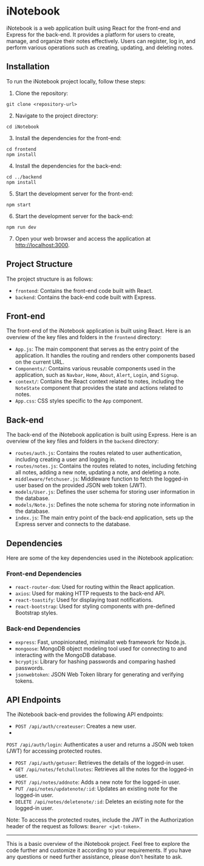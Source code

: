 # iNotebook

iNotebook is a web application built using React for the front-end and Express for the back-end. It provides a platform for users to create, manage, and organize their notes effectively. Users can register, log in, and perform various operations such as creating, updating, and deleting notes.

## Installation

To run the iNotebook project locally, follow these steps:

1. Clone the repository:

```shell
git clone <repository-url>
```

2. Navigate to the project directory:

```shell
cd iNotebook
```

3. Install the dependencies for the front-end:

```shell
cd frontend
npm install
```

4. Install the dependencies for the back-end:

```shell
cd ../backend
npm install
```

5. Start the development server for the front-end:

```shell
npm start
```

6. Start the development server for the back-end:

```shell
npm run dev
```

7. Open your web browser and access the application at [http://localhost:3000](http://localhost:3000).

## Project Structure

The project structure is as follows:

- `frontend`: Contains the front-end code built with React.
- `backend`: Contains the back-end code built with Express.

## Front-end

The front-end of the iNotebook application is built using React. Here is an overview of the key files and folders in the `frontend` directory:

- `App.js`: The main component that serves as the entry point of the application. It handles the routing and renders other components based on the current URL.
- `Components/`: Contains various reusable components used in the application, such as `Navbar`, `Home`, `About`, `Alert`, `Login`, and `Signup`.
- `context/`: Contains the React context related to notes, including the `NoteState` component that provides the state and actions related to notes.
- `App.css`: CSS styles specific to the `App` component.

## Back-end

The back-end of the iNotebook application is built using Express. Here is an overview of the key files and folders in the `backend` directory:

- `routes/auth.js`: Contains the routes related to user authentication, including creating a user and logging in.
- `routes/notes.js`: Contains the routes related to notes, including fetching all notes, adding a new note, updating a note, and deleting a note.
- `middleware/fetchuser.js`: Middleware function to fetch the logged-in user based on the provided JSON web token (JWT).
- `models/User.js`: Defines the user schema for storing user information in the database.
- `models/Note.js`: Defines the note schema for storing note information in the database.
- `index.js`: The main entry point of the back-end application, sets up the Express server and connects to the database.

## Dependencies

Here are some of the key dependencies used in the iNotebook application:

### Front-end Dependencies

- `react-router-dom`: Used for routing within the React application.
- `axios`: Used for making HTTP requests to the back-end API.
- `react-toastify`: Used for displaying toast notifications.
- `react-bootstrap`: Used for styling components with pre-defined Bootstrap styles.

### Back-end Dependencies

- `express`: Fast, unopinionated, minimalist web framework for Node.js.
- `mongoose`: MongoDB object modeling tool used for connecting to and interacting with the MongoDB database.
- `bcryptjs`: Library for hashing passwords and comparing hashed passwords.
- `jsonwebtoken`: JSON Web Token library for generating and verifying tokens.

## API Endpoints

The iNotebook back-end provides the following API endpoints:

- `POST /api/auth/createuser`: Creates a new user.
-

 `POST /api/auth/login`: Authenticates a user and returns a JSON web token (JWT) for accessing protected routes.
- `POST /api/auth/getuser`: Retrieves the details of the logged-in user.
- `GET /api/notes/fetchallnotes`: Retrieves all the notes for the logged-in user.
- `POST /api/notes/addnote`: Adds a new note for the logged-in user.
- `PUT /api/notes/updatenote/:id`: Updates an existing note for the logged-in user.
- `DELETE /api/notes/deletenote/:id`: Deletes an existing note for the logged-in user.

Note: To access the protected routes, include the JWT in the Authorization header of the request as follows: `Bearer <jwt-token>`.

---

This is a basic overview of the iNotebook project. Feel free to explore the code further and customize it according to your requirements. If you have any questions or need further assistance, please don't hesitate to ask.
